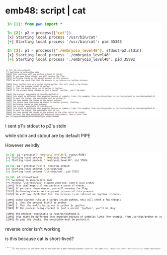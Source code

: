 # emb48: script | cat

![is it because p1 lives longer thus p2 injects its outout to p2?](<../.gitbook/assets/image (1) (1).png>)

![](<../.gitbook/assets/image (232).png>)

I sent p1's stdout to p2's stdin

while stdin and stdout are by default PIPE



However weirdly&#x20;

![](<../.gitbook/assets/image (129).png>)

reverse order isn't working

is this because cat is short-lived?

![](<../.gitbook/assets/image (162) (1).png>)
